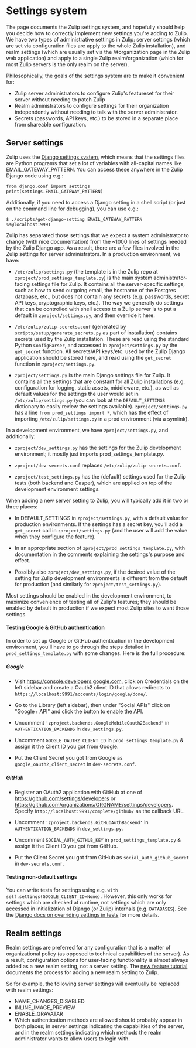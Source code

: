 # Settings system

The page documents the Zulip settings system, and hopefully should
help you decide how to correctly implement new settings you're adding
to Zulip.  We have two types of administrative settings in Zulip:
server settings (which are set via configuration files are apply to
the whole Zulip installation), and realm settings (which are usually
set via the /#organization page in the Zulip web application) and
apply to a single Zulip realm/organization (which for most Zulip
servers is the only realm on the server).

Philosophically, the goals of the settings system are to make it
convenient for:

* Zulip server administrators to configure
Zulip's featureset for their server without needing to patch Zulip
* Realm administrators to configure settings for their organization
independently without needing to talk with the server administrator.
* Secrets (passwords, API keys, etc.) to be stored in a separate place
from shareable configuration.

## Server settings

Zulip uses the [Django settings
system](https://docs.djangoproject.com/en/1.9/topics/settings/), which
means that the settings files are Python programs that set a lot of
variables with all-capital names like EMAIL_GATEWAY_PATTERN.  You can
access these anywhere in the Zulip Django code using e.g.:

```
from django.conf import settings
print(settings.EMAIL_GATEWAY_PATTERN)
```

Additionally, if you need to access a Django setting in a shell
script (or just on the command line for debugging), you can use e.g.:

```
$ ./scripts/get-django-setting EMAIL_GATEWAY_PATTERN
%s@localhost:9991
```

Zulip has separated those settings that we expect a system
administrator to change (with nice documentation) from the ~1000 lines
of settings needed by the Zulip Django app.  As a result, there are a
few files involved in the Zulip settings for server administrators.
In a production environment, we have:

* `/etc/zulip/settings.py` (the template is in the Zulip repo at
  `zproject/prod_settings_template.py`) is the main system
  administrator-facing settings file for Zulip.  It contains all the
  server-specific settings, such as how to send outgoing email, the
  hostname of the Postgres database, etc., but does not contain any
  secrets (e.g. passwords, secret API keys, cryptographic keys, etc.).
  The way we generally do settings that can be controlled with shell
  access to a Zulip server is to put a default in
  `zproject/settings.py`, and then override it here.

* `/etc/zulip/zulip-secrets.conf` (generated by
  `scripts/setup/generate_secrets.py` as part of installation)
  contains secrets used by the Zulip installation.  These are read
  using the standard Python `ConfigParser`, and accessed in
  `zproject/settings.py` by the `get_secret` function.  All
  secrets/API keys/etc. used by the Zulip Django application should be
  stored here, and read using the `get_secret` function in
  `zproject/settings.py`.

* `zproject/settings.py` is the main Django settings file for Zulip.
  It contains all the settings that are constant for all Zulip
  installations (e.g. configuration for logging, static assets,
  middleware, etc.), as well as default values for the settings the
  user would set in `/etc/zulip/settings.py` (you can look at the
  `DEFAULT_SETTINGS` dictionary to easily review the settings
  available).  `zproject/settings.py` has a line `from prod_settings
  import *`, which has the effect of importing
  `/etc/zulip/settings.py` in a prod environment (via a symlink).

In a development environment, we have `zproject/settings.py`, and
additionally:

* `zproject/dev_settings.py` has the settings for the Zulip development
  environment; it mostly just imports prod_settings_template.py.

* `zproject/dev-secrets.conf` replaces `/etc/zulip/zulip-secrets.conf`.

* `zproject/test_settings.py` has the (default) settings used for the
  Zulip tests (both backend and Casper), which are applied on top of
  the development environment settings.

When adding a new server setting to Zulip, you will typically add it
in two or three places:

* In DEFAULT_SETTINGS in `zproject/settings.py`, with a default value
  for production environments.  If the settings has a secret key,
  you'll add a `get_secret` call in `zproject/settings.py` (and the
  user will add the value when they configure the feature).

* In an appropriate section of `zproject/prod_settings_template.py`,
  with documentation in the comments explaining the settings's
  purpose and effect.

* Possibly also `zproject/dev_settings.py`, if the desired value of
  the setting for Zulip development environments is different from the
  default for production (and similarly for `zproject/test_settings.py`).

Most settings should be enabled in the development environment, to
maximize convenience of testing all of Zulip's features; they should
be enabled by default in production if we expect most Zulip sites to
want those settings.

#### Testing Google & GitHub authentication

In order to set up Google or GitHub authentication in the development
environment, you'll have to go through the steps detailed in
`prod_settings_template.py` with some changes. Here is the full
procedure:

##### Google

* Visit https://console.developers.google.com, click on Credentials on
the left sidebar and create a Oauth2 client ID that allows redirects
to `https://localhost:9991/accounts/login/google/done/`.

* Go to the Library (left sidebar), then under "Social APIs" click on
"Google+ API" and click the button to enable the API.

* Uncomment `'zproject.backends.GoogleMobileOauth2Backend'` in
`AUTHENTICATION_BACKENDS` in `dev_settings.py`.

* Uncomment `GOOGLE_OAUTH2_CLIENT_ID` in `prod_settings_template.py` &
assign it the Client ID you got from Google.

* Put the Client Secret you got from Google as
`google_oauth2_client_secret` in `dev-secrets.conf`.

##### GitHub

* Register an OAuth2 application with GitHub at one of
https://github.com/settings/developers or
https://github.com/organizations/ORGNAME/settings/developers.
Specify `http://localhost:9991/complete/github/` as the callback URL.

* Uncomment `'zproject.backends.GitHubAuthBackend'` in
`AUTHENTICATION_BACKENDS` in `dev_settings.py`.

* Uncomment `SOCIAL_AUTH_GITHUB_KEY` in `prod_settings_template.py` &
assign it the Client ID you got from GitHub.

* Put the Client Secret you got from GitHub as
`social_auth_github_secret` in `dev-secrets.conf`.

#### Testing non-default settings

You can write tests for settings using e.g. `with
self.settings(GOOGLE_CLIENT_ID=None)`.  However, this only works for
settings which are checked at runtime, not settings which are only
accessed in initialization of Django (or Zulip) internals
(e.g. `DATABASES`).  See the [Django docs on overriding settings in
tests][django-test-settings] for more details.

[django-test-settings]: https://docs.djangoproject.com/en/1.9/topics/testing/tools/#overriding-settings

## Realm settings

Realm settings are preferred for any configuration that is a matter of
organizational policy (as opposed to technical capabilities of the
server).  As a result, configuration options for user-facing
functionality is almost always added as a new realm setting, not a
server setting.  The [new feature tutorial][doc-newfeat] documents the
process for adding a new realm setting to Zulip.

So for example, the following server settings will eventually be
replaced with realm settings:

* NAME_CHANGES_DISABLED
* INLINE_IMAGE_PREVIEW
* ENABLE_GRAVATAR
* Which authentication methods are allowed should probably appear in
  both places; in server settings indicating the capabilities of the
  server, and in the realm settings indicating which methods the realm
  administrator wants to allow users to login with.

[doc-newfeat]: new-feature-tutorial.html
